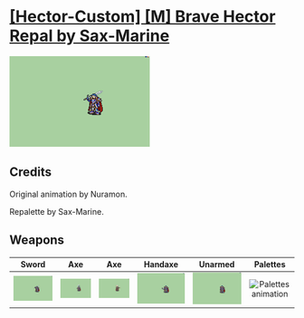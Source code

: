 # [\[Hector-Custom\] \[M\] Brave Hector Repal by Sax-Marine](./)

<img src="./1.%20Sword/Sword_000.png" alt="[Hector-Custom] [M] Brave Hector Repal by Sax-Marine standing" />

## Credits

Original animation by Nuramon.

Repalette by Sax-Marine.

## Weapons


|Sword |Axe |Axe |Handaxe |Unarmed |Palettes |
|  :---: | :---: | :---: | :---: | :---: | :---: |
| <img alt="Sword animation" src="./1.%20Sword/Sword.gif" /> | <img alt="Axe animation" src="./3.%20Axe/Axe.gif" /> | <img alt="Axe animation" src="./3.%20Axe%20(Armads)/Axe.gif" /> | <img alt="Handaxe animation" src="./4.%20Handaxe%20(Spin)/Handaxe.gif" /> | <img alt="Unarmed animation" src="./8.%20Unarmed/Unarmed.gif" /> | <img alt="Palettes animation" src="./Palettes/Palettes.gif" /> |
